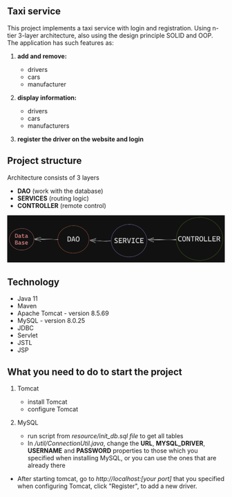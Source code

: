 ## Taxi service

This project implements a taxi service with login and registration.
Using n-tier 3-layer architecture, also using the design principle SOLID and OOP.
The application has such features as:
1. **add and remove:**
    * drivers
    * cars
    * manufacturer

2. **display information:**
    * drivers
    * cars
    * manufacturers
3. **register the driver on the website and login**

## Project structure

Architecture consists of 3 layers

* **DAO** (work with the database)
* **SERVICES** (routing logic)
* **CONTROLLER** (remote control)

<img src="resources/layers.png"/>

## Technology

* Java 11
* Maven
* Apache Tomcat - version 8.5.69
* MySQL - version 8.0.25
* JDBC
* Servlet
* JSTL
* JSP

## What you need to do to start the project

1. Tomcat
    * install Tomcat
    * configure Tomcat

2. MySQL
    * run script from _resource/init_db.sql file_ to get all tables
    * In _/util/ConnectionUtil.java_, change the **URL**, **MYSQL_DRIVER**, **USERNAME** and **PASSWORD** properties to those
      which you specified when installing MySQL, or you can use the ones that are already there

* After starting tomcat, go to _http://localhost:[your port]_ that you specified when configuring Tomcat,
  click "Register",
  to add a new driver.